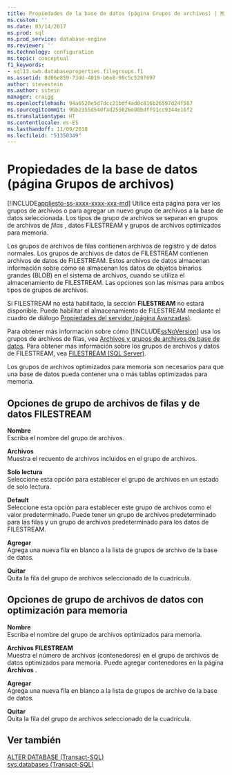 ```yaml
---
title: Propiedades de la base de datos (página Grupos de archivos) | Microsoft Docs
ms.custom: ''
ms.date: 03/14/2017
ms.prod: sql
ms.prod_service: database-engine
ms.reviewer: ''
ms.technology: configuration
ms.topic: conceptual
f1_keywords:
- sql13.swb.databaseproperties.filegroups.f1
ms.assetid: 8d06e859-73dd-4019-b6e8-99c5c5297697
author: stevestein
ms.author: sstein
manager: craigg
ms.openlocfilehash: 94a6520e5d7dcc21bdf4ad0c816b26597d24f587
ms.sourcegitcommit: 96b2355d54dfad259826e88bdff91cc9344e16f2
ms.translationtype: HT
ms.contentlocale: es-ES
ms.lasthandoff: 11/09/2018
ms.locfileid: "51350349"
---
```

# <a name="database-properties-filegroups-page"></a>Propiedades de la base de datos (página Grupos de archivos)
[!INCLUDE[appliesto-ss-xxxx-xxxx-xxx-md](../../includes/appliesto-ss-xxxx-xxxx-xxx-md.md)]
  Utilice esta página para ver los grupos de archivos o para agregar un nuevo grupo de archivos a la base de datos seleccionada. Los tipos de grupo de archivos se separan en grupos de archivos de *filas* , datos FILESTREAM y grupos de archivos optimizados para memoria.  
  
 Los grupos de archivos de filas contienen archivos de registro y de datos normales. Los grupos de archivos de datos de FILESTREAM contienen archivos de datos de FILESTREAM. Estos archivos de datos almacenan información sobre cómo se almacenan los datos de objetos binarios grandes (BLOB) en el sistema de archivos, cuando se utiliza el almacenamiento de FILESTREAM. Las opciones son las mismas para ambos tipos de grupos de archivos.  
  
 Si FILESTREAM no está habilitado, la sección **FILESTREAM** no estará disponible. Puede habilitar el almacenamiento de FILESTREAM mediante el cuadro de diálogo [Propiedades del servidor (página Avanzadas)](../../database-engine/configure-windows/server-properties-advanced-page.md).  
  
 Para obtener más información sobre cómo [!INCLUDE[ssNoVersion](../../includes/ssnoversion-md.md)] usa los grupos de archivos de filas, vea [Archivos y grupos de archivos de base de datos](../../relational-databases/databases/database-files-and-filegroups.md). Para obtener más información sobre los grupos de archivos y datos de FILESTREAM, vea [FILESTREAM &#40;SQL Server&#41;](../../relational-databases/blob/filestream-sql-server.md).  
  
 Los grupos de archivos optimizados para memoria son necesarios para que una base de datos pueda contener una o más tablas optimizadas para memoria.  
  
## <a name="row-and-filestream-data-filegroup-options"></a>Opciones de grupo de archivos de filas y de datos FILESTREAM  
 **Nombre**  
 Escriba el nombre del grupo de archivos.  
  
 **Archivos**  
 Muestra el recuento de archivos incluidos en el grupo de archivos.  
  
 **Solo lectura**  
 Seleccione esta opción para establecer el grupo de archivos en un estado de solo lectura.  
  
 **Default**  
 Seleccione esta opción para establecer este grupo de archivos como el valor predeterminado. Puede tener un grupo de archivos predeterminado para las filas y un grupo de archivos predeterminado para los datos de FILESTREAM.  
  
 **Agregar**  
 Agrega una nueva fila en blanco a la lista de grupos de archivo de la base de datos.  
  
 **Quitar**  
 Quita la fila del grupo de archivos seleccionado de la cuadrícula.  
  
## <a name="memory-optimized-data-filegroup-options"></a>Opciones de grupo de archivos de datos con optimización para memoria  
 **Nombre**  
 Escriba el nombre del grupo de archivos optimizados para memoria.  
  
 **Archivos FILESTREAM**  
 Muestra el número de archivos (contenedores) en el grupo de archivos de datos optimizados para memoria. Puede agregar contenedores en la página **Archivos** .  
  
 **Agregar**  
 Agrega una nueva fila en blanco a la lista de grupos de archivo de la base de datos.  
  
 **Quitar**  
 Quita la fila del grupo de archivos seleccionado de la cuadrícula.  
  
## <a name="see-also"></a>Ver también  
 [ALTER DATABASE &#40;Transact-SQL&#41;](../../t-sql/statements/alter-database-transact-sql.md)   
 [sys.databases &#40;Transact-SQL&#41;](../../relational-databases/system-catalog-views/sys-databases-transact-sql.md)  
  
  
